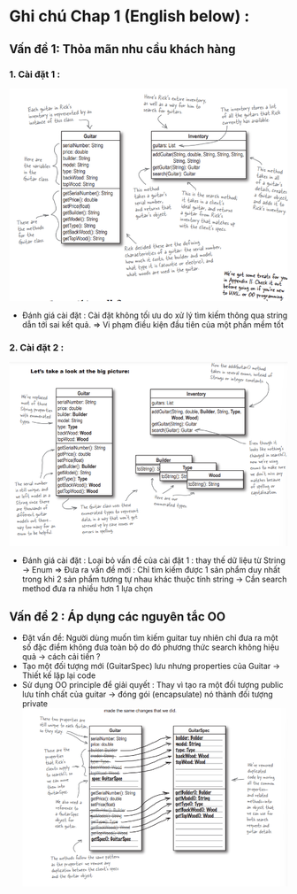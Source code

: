 # Ghi chú Chap 1 (English below) :

## Vấn đề 1: Thỏa mãn nhu cầu khách hàng
### 1. Cài đặt 1 : 
![image](Image\Implement_1.png)
- Đánh giá cài đặt : Cài đặt không tối ưu do xử lý tìm kiếm thông qua string dẫn tới sai kết quả. => Vi phạm điều kiện đầu tiên của một phần mềm tốt 

### 2. Cài đặt 2 : 

![image](Image\Implement_2.png)
- Đánh giá cài đặt : Loại bỏ vấn đề của cài đặt 1 : thay thế dữ liệu từ String -> Enum 
=> Đưa ra vấn đề mới : Chỉ tìm kiếm được 1 sản phẩm duy nhất trong khi 2 sản phẩm tương tự nhau khác thuộc tính string -> Cần search method đưa ra nhiều hơn 1 lựa chọn 

## Vấn đề 2 : Áp dụng các nguyên tắc OO 
- Đặt vấn đề: Người dùng muốn tìm kiếm guitar tuy nhiên chỉ đưa ra một số đặc điểm không đưa toàn bộ do đó phương thức search không hiệu quả -> cách cải tiến ? 
- Tạo một đối tượng mới (GuitarSpec) lưu nhưng properties của Guitar -> Thiết kế lặp lại code 
-  Sử dụng OO  principle để giải quyết : Thay vì tạo ra một đối tượng public lưu tính chất của guitar -> đóng gói (encapsulate) nó thành đối tượng private 
![image](Image\Implement_3.png)